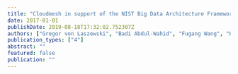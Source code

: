 ```yaml
---
title: "Cloudmesh in support of the NIST Big Data Architecture Framework"
date: 2017-01-01
publishDate: 2019-08-18T17:32:02.752307Z
authors: ["Gregor von Laszewski", "Badi Abdul-Wahid", "Fugang Wang", "Hyungro Lee", "Geoffrey C Fox", "Wo Chang"]
publication_types: ["4"]
abstract: ""
featured: false
publication: ""
---
```


